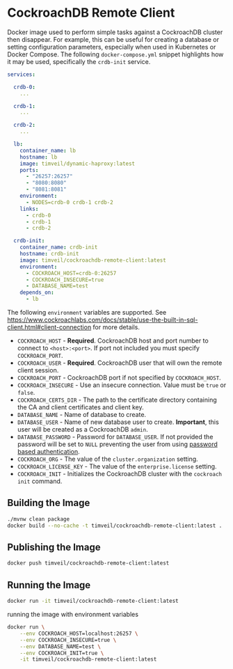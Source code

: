 # CockroachDB Remote Client
Docker image used to perform simple tasks against a CockroachDB cluster then disappear.  For example, this can be useful for creating a database or setting configuration parameters, especially when used in Kubernetes or Docker Compose.  The following `docker-compose.yml` snippet highlights how it may be used, specifically the `crdb-init` service. 

```yaml
services:

  crdb-0:
    ...

  crdb-1:
    ...

  crdb-2:
    ...

  lb:
    container_name: lb
    hostname: lb
    image: timveil/dynamic-haproxy:latest
    ports:
      - "26257:26257"
      - "8080:8080"
      - "8081:8081"
    environment:
      - NODES=crdb-0 crdb-1 crdb-2
    links:
      - crdb-0
      - crdb-1
      - crdb-2

  crdb-init:
    container_name: crdb-init
    hostname: crdb-init
    image: timveil/cockroachdb-remote-client:latest
    environment:
      - COCKROACH_HOST=crdb-0:26257
      - COCKROACH_INSECURE=true
      - DATABASE_NAME=test
    depends_on:
      - lb
```

The following `environment` variables are supported.  See https://www.cockroachlabs.com/docs/stable/use-the-built-in-sql-client.html#client-connection for more details.
* `COCKROACH_HOST` - __Required__. CockroachDB host and port number to connect to `<host>:<port>`.  If port not included you must specify `COCKROACH_PORT`.
* `COCKROACH_USER` - __Required__. CockroachDB user that will own the remote client session.
* `COCKROACH_PORT` - CockroachDB port if not specified by `COCKROACH_HOST`.
* `COCKROACH_INSECURE` - Use an insecure connection.  Value must be `true` or `false`.
* `COCKROACH_CERTS_DIR` - The path to the certificate directory containing the CA and client certificates and client key.
* `DATABASE_NAME` - Name of database to create.
* `DATABASE_USER` - Name of new database user to create.  __Important__, this user will be created as a CockroachDB `admin`.
* `DATABASE_PASSWORD` - Password for `DATABASE_USER`.  If not provided the password will be set to `NULL` preventing the user from using [password based authentication](https://www.cockroachlabs.com/docs/v20.2/create-user.html#prevent-a-user-from-using-password-authentication).
* `COCKROACH_ORG` - The value of the `cluster.organization` setting.
* `COCKROACH_LICENSE_KEY` - The value of the `enterprise.license` setting.
* `COCKROACH_INIT` - Initializes the CockroachDB cluster with the `cockroach init` command.

## Building the Image
```bash
./mvnw clean package
docker build --no-cache -t timveil/cockroachdb-remote-client:latest .
```

## Publishing the Image
```bash
docker push timveil/cockroachdb-remote-client:latest
```

## Running the Image
```bash
docker run -it timveil/cockroachdb-remote-client:latest
```

running the image with environment variables
```bash
docker run \
    --env COCKROACH_HOST=localhost:26257 \
    --env COCKROACH_INSECURE=true \
    --env DATABASE_NAME=test \
    --env COCKROACH_INIT=true \
    -it timveil/cockroachdb-remote-client:latest
```
